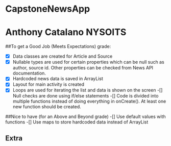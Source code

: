 # CapstoneNewsApp
# Anthony Catalano NYSOITS

##To get a Good Job (Meets Expectations) grade: 
-[x] Data classes are created for Article and Source
-[x] Nullable types are used for certain properties which can be null such as author, source id. Other properties can be checked from News API documentation.
-[x] Hardcoded news data is saved in ArrayList
-[x] Layout for main activity is created
-[x] Loops are used for iterating the list and data is shown on the screen
-[] Null checks are done using if/else statements
-[] Code is divided into multiple functions instead of doing everything in onCreate(). At least one new function should be created.

##Nice to have (for an Above and Beyond grade)
-[] Use default values with functions
-[] Use maps to store hardcoded data instead of ArrayList


## Extra
